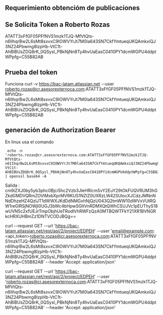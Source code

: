 ## Requerimiento obtencióm de publicaciones 

## Se Solicita Token a Roberto Rozas
ATATT3xFfGF05PFfNVS1mzk1TJQ-MfVtQts-n6IIhqrBw2L6sMt8sxvxC9IOWVYrJt7M0la643SN7CkfYmtueqUKQAmkxiQJ3NZ24Pbwmg8lzpHb-VtC1t-AhBIBUsZDQ8rK_0QSysl_PBkNjNn8Ty4hvUaEasC0410PY1dcmWGPU4ddptWPpfg=C55B82AB

## Prueba del token
Funciona
curl -v https://bac-latam.atlassian.net --user roberto.rozas@cr.asesorexternoca.com:ATATT3xFfGF05PFfNVS1mzk1TJQ-MfVtQts-n6IIhqrBw2L6sMt8sxvxC9IOWVYrJt7M0la643SN7CkfYmtueqUKQAmkxiQJ3NZ24Pbwmg8lzpHb-VtC1t-AhBIBUsZDQ8rK_0QSysl_PBkNjNn8Ty4hvUaEasC0410PY1dcmWGPU4ddptWPpfg=C55B82AB

## generación de Authorization Bearer
En linux usa el comando
```console
 echo -n 'roberto.rozas@cr.asesorexternoca.com:ATATT3xFfGF05PFfNVS1mzk1TJQ-MfVtQts-n6IIhqrBw2L6sMt8sxvxC9IOWVYrJt7M0la643SN7CkfYmtueqUKQAmkxiQJ3NZ24Pbwmg8lzpHb-VtC1t-AhBIBUsZDQ8rK_0QSysl_PBkNjNn8Ty4hvUaEasC0410PY1dcmWGPU4ddptWPpfg=C55B82AB' | openssl base64 -A
```

Salida :
cm9iZXJ0by5yb3phc0Bjci5hc2Vzb3JleHRlcm5vY2EuY29tOkFUQVRUM3hGZkdGMDVQRmZOVlMxbXprMVRKUS1NZlZ0UXRzLW42SUlocXJCdzJMNnNNdDhzeHZ4QzlJT1dWWXJKdDdNMGxhNjQzU043Q2tmWW10dWVxVUtRQW1reGlRSjNOWjI0UGJ3bWc4bHpwSGItVnRDMXQtQWhCSUJVc1pEUThyS18wUVN5c2xfUEJrTmpObjhUeTRodlVhRWFzQzA0MTBQWTFkY21XR1BVNGRkcHRXUHBmZz1DNTVCODJBQg==



curl --request GET --url 'https://bac-latam.atlassian.net/rest/api/2/project/EDPEH' --user 'email@example.com:<api_token>roberto.rozas@cr.asesorexternoca.com:ATATT3xFfGF05PFfNVS1mzk1TJQ-MfVtQts-n6IIhqrBw2L6sMt8sxvxC9IOWVYrJt7M0la643SN7CkfYmtueqUKQAmkxiQJ3NZ24Pbwmg8lzpHb-VtC1t-AhBIBUsZDQ8rK_0QSysl_PBkNjNn8Ty4hvUaEasC0410PY1dcmWGPU4ddptWPpfg=C55B82AB' --header 'Accept: application/json'


curl --request GET --url 'https://bac-latam.atlassian.net/rest/api/2/project/EDPEH' --user 'roberto.rozas@cr.asesorexternoca.com:ATATT3xFfGF05PFfNVS1mzk1TJQ-MfVtQts-n6IIhqrBw2L6sMt8sxvxC9IOWVYrJt7M0la643SN7CkfYmtueqUKQAmkxiQJ3NZ24Pbwmg8lzpHb-VtC1t-AhBIBUsZDQ8rK_0QSysl_PBkNjNn8Ty4hvUaEasC0410PY1dcmWGPU4ddptWPpfg=C55B82AB' --header 'Accept: application/json'

